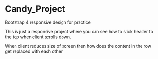 # Candy_Project
Bootstrap 4 responsive design for practice 

This is just a responsive project where you can see how to stick header to the top when client scrolls down. 

When client reduces size of screen then how does the content in the row get replaced with each other.
